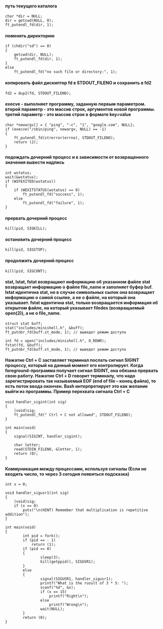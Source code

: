 #### путь текущего каталога
	char *dir = NULL;
	dir = getcwd(NULL, 0);
	ft_putendl_fd(dir, 1);


#### поменять директорию
	if (chdir("sd") == 0)
	{
		getcwd(dir, NULL);
		ft_putendl_fd(dir, 1);
	}
	else
		ft_putendl_fd("no such file or directory:", 1);


#### копировать файл дискиптор fd в STDOUT_FILENO и сохранить в fd2
	fd2 = dup2(fd, STDOUT_FILENO);


#### execve - выполняет программу, заданную первым параметром. второй параметр - это массив строк, аргументов новой программы. третий параметр - это массив строк в формате key=value
	char *newargv[] = { "ping", "-c", "1", "google.com", NULL};
	if (execve("/sbin/ping", newargv, NULL) == -1)
	{
	 	ft_putendl_fd(strerror(errno), STDOUT_FILENO);
	 	return (2);
	}


#### подождать дочерний процесс и в зависимости от возвращенного значения вывести надпись
	int wstatus;
	wait(&wstatus);
	if (WIFEXITED(wstatus))
	{
		if (WEXITSTATUS(wstatus) == 0)
			ft_putendl_fd("success", 1);
		else
			ft_putendl_fd("failure", 1);
	}

#### прервать дочерний процесс
	kill(pid, SIGKILL);
#### остановить дочерний процесс
	kill(pid, SIGSTOP);
#### продолжить дочерний процесс
	kill(pid, SIGCONT);

####  stat, lstat, fstat возвращают информацию об указанном файле stat возвращает информацию о файле file_name и заполняет буфер buf. lstat идентична stat, но в случае символьных сылок она возвращает информацию о самой ссылке, а не о файле, на который она указывает. fstat идентична stat, только возвращается информация об открытом файле, на который указывает filedes (возвращаемый open(2)), а не о file_name.
	struct stat buff;
	stat("includes/minishell.h", &buff);
	ft_putnbr_fd(buff.st_mode, 1); // выведет режим доступа

	int fd = open("includes/minishell.h", O_RDWR);
	fstat(fd, &buff);
	ft_putnbr_fd(buff.st_mode, 1); // выведет режим доступа

#### Нажатие Ctrl + C заставляет терминал послать сигнал SIGINT процессу, который на данный момент его контролирует. Когда foreground-программа получает сигнал SIGINT, она обязана прервать свою работу. Нажатие Ctrl + D говорит терминалу, что надо зарегистрировать так называемый EOF (end of file – конец файла), то есть поток ввода окончен. Bash интерпретирует это как желание выйти из программы. Пример перехвата сигнала Ctrl + C
	void handler_sigint(int sig)
	{
		(void)sig;
		ft_putendl_fd(" Ctrl + C not allowed", STDOUT_FILENO);
	}

	int	main(void)
	{
		signal(SIGINT, handler_sigint);

		char letter;
		read(STDIN_FILENO, &letter, 1);
		return (0);
	}

#### Коммуникация между процессами, используя сигналы (Если не вводить число, то через 3 сегодня появиться подсказка)
	int x = 0;

	void handler_sigusr1(int sig)
	{
		(void)sig;
		if (x == 0)
			puts("\n(HINT) Remember that multiplication is repetitive addition");
	}

	int main(void)
	{
			int pid = fork();
			if (pid == - 1)
				return (1);
			if (pid == 0)
			{
					sleep(3);
					kill(getppid(), SIGUSR1);
			}
			else
			{
					signal(SIGUSR1, handler_sigusr1);
					printf("What is the rusult of 3 * 5: ");
					scanf("%d", &x);
					if (x == 15)
						printf("Right\n");
					else
						printf("Wrong\n");
					wait(NULL);
			}
			return (0);
	}
